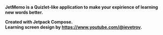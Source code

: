<b>JetMemo is a Quizlet-like application to make your expirience of learning new words better.<b/>

Created with Jetpack Compose.<br>
Learning screen design by https://www.youtube.com/@ievetrov.
